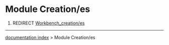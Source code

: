 # Module Creation/es
1.  REDIRECT [Workbench\_creation/es](Workbench_creation/es.md)

---
[documentation index](../README.md) > Module Creation/es
